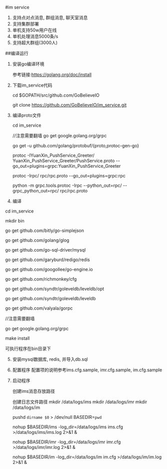
#im service
1. 支持点对点消息, 群组消息, 聊天室消息
2. 支持集群部署
3. 单机支持50w用户在线
4. 单机处理消息5000条/s
5. 支持超大群组(3000人)


##编译运行

1. 安装go编译环境

   参考链接:https://golang.org/doc/install

2. 下载im_service代码

   cd $GOPATH/src/github.com/GoBelieveIO
   
   git clone https://github.com/GoBelieveIO/im_service.git

3. 编译proto文件

   cd im_service


   //注意需要翻墙
   go get google.golang.org/grpc

   go get -u github.com/golang/protobuf/{proto,protoc-gen-go}

   protoc -IYuanXin_PushService_Greeter/ YuanXin_PushService_Greeter/PushService.proto --go_out=plugins=grpc:YuanXin_PushService_Greeter

   protoc -Irpc/ rpc/rpc.proto --go_out=plugins=grpc:rpc

   python -m grpc.tools.protoc -Irpc --python_out=rpc/ --grpc_python_out=rpc/ rpc/rpc.proto

4. 编译

  cd im_service

  mkdir bin

  go get github.com/bitly/go-simplejson

  go get github.com/golang/glog

  go get github.com/go-sql-driver/mysql

  go get github.com/garyburd/redigo/redis

  go get github.com/googollee/go-engine.io

  go get github.com/richmonkey/cfg

  go get github.com/syndtr/goleveldb/leveldb/opt

  go get github.com/syndtr/goleveldb/leveldb

  go get github.com/valyala/gorpc

  //注意需要翻墙

  go get google.golang.org/grpc

  make install

  可执行程序在bin目录下

5. 安装mysql数据库, redis, 并导入db.sql

6. 配置程序
   配置项的说明参考ims.cfg.sample, imr.cfg.sample, im.cfg.sample


7. 启动程序

    创建ims消息存放路径

    创建日志文件路径
    mkdir /data/logs/ims
    mkdir /data/logs/imr
    mkdir /data/logs/im


    pushd `dirname $0` > /dev/null
    BASEDIR=`pwd`

    nohup $BASEDIR/ims -log_dir=/data/logs/ims ims.cfg >/data/logs/ims/ims.log 2>&1 &

    nohup $BASEDIR/imr -log_dir=/data/logs/imr imr.cfg >/data/logs/imr/imr.log 2>&1 &

    nohup $BASEDIR/im -log_dir=/data/logs/im im.cfg >/data/logs/im/im.log 2>&1 &


